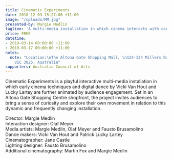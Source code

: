 ```yaml
---
title: Cinematic Experiments
date: 2018-12-03 15:27:00 +11:00
image: "/uploads/MM.jpg"
presented-by: Margie Medlin
tagline: 'A multi-media installation in which cinema interacts with contemporary dance. '
price: FREE
datetime:
- 2019-03-14 00:00:00 +11:00
- 2019-03-17 00:00:00 +11:00
notes:
  note: "Location:\nThe Altona Gate Shopping Mall, \n124-134 Millers Rd, Altona North
    VIC 3025, Australia"
supporters: Australia Council of Arts
---
```


Cinematic Experiments is a playful interactive multi-media installation in which early cinema techniques and digital dance by Vicki Van Hout and Lucky Lartey are further animated by audience engagement. Set in an Altona Gate Shopping Centre shopfront, the project invites audiences to bring a sense of curiosity and explore their own movement in relation to this dynamic and frequently changing installation.

Director: Margie Medlin <br>
Interaction designer: Olaf Meyer <br>
Media artists: Margie Medlin, Olaf Meyer and Fausto Brusamolino <br>
Dance makers: Vicki Van Hout and Patrick Lucky Lartey <br>
Cinematographer: Jane Castle <br>
Lighting designer: Fausto Brusamolino <br>
Additional cinematography: Martin Fox and Margie Medlin <br>

